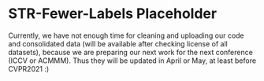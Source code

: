 # STR-Fewer-Labels Placeholder
Currently, we have not enough time for cleaning and uploading our code and consolidated data (will be available after checking license of all datasets), because we are preparing our next work for the next conference (ICCV or ACMMM). 
Thus they will be updated in April or May, at least before CVPR2021 :)
